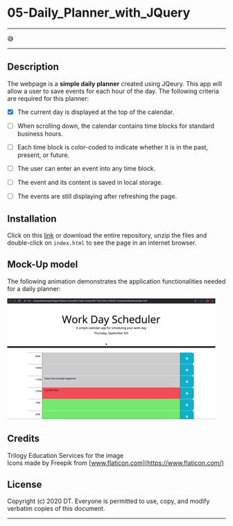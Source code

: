 # 05-Daily_Planner_with_JQuery
---

:sweat_smile:

---

## Description 
The webpage is a __simple daily planner__ created using JQeury. This app will allow a user to save events for each hour of the day.
The following criteria are required for this planner:
- [X] The current day is displayed at the top of the calendar.  
- [ ] When scrolling down, the calendar contains time blocks for standard business hours.  
- [ ] Each time block is color-coded to indicate whether it is in the past, present, or future.  
- [ ] The user can enter an event into any time block. 
- [ ] The event and its content is saved in local storage. 
- [ ] The events are still displaying after refreshing the page. 


## Installation

Click on this [link] or download the entire repository, unzip the files and double-click on `index.html` to see the page in an internet browser.



## Mock-Up model

The following animation demonstrates the application functionalities needed for a daily planner:

![day planner demo](./assets/images/05-third-party-apis-homework-demo.gif)

## Credits

Trilogy Education Services for the image  
Icons made by Freepik from [www.flaticon.com](https://www.flaticon.com/)


## License

Copyright (c) 2020 DT. Everyone is permitted to use, copy, and modify verbatim copies of this document.

---
[link]: https://delph-sunny.github.io/04-Daily_Planner_with_JQuery/
